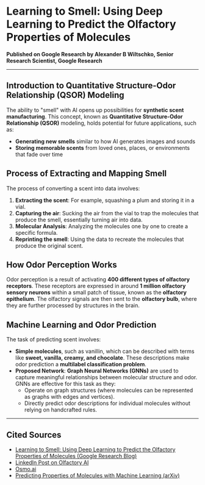 # Learning to Smell: Using Deep Learning to Predict the Olfactory Properties of Molecules

**Published on Google Research by Alexander B Wiltschko, Senior Research Scientist, Google Research**

---

## Introduction to Quantitative Structure-Odor Relationship (QSOR) Modeling

The ability to "smell" with AI opens up possibilities for **synthetic scent manufacturing**. This concept, known as **Quantitative Structure-Odor Relationship (QSOR)** modeling, holds potential for future applications, such as:

- **Generating new smells** similar to how AI generates images and sounds
- **Storing memorable scents** from loved ones, places, or environments that fade over time

## Process of Extracting and Mapping Smell

The process of converting a scent into data involves:

1. **Extracting the scent**: For example, squashing a plum and storing it in a vial.
2. **Capturing the air**: Sucking the air from the vial to trap the molecules that produce the smell, essentially turning air into data.
3. **Molecular Analysis**: Analyzing the molecules one by one to create a specific formula.
4. **Reprinting the smell**: Using the data to recreate the molecules that produce the original scent.

## How Odor Perception Works

Odor perception is a result of activating **400 different types of olfactory receptors**. These receptors are expressed in around **1 million olfactory sensory neurons** within a small patch of tissue, known as the **olfactory epithelium**. The olfactory signals are then sent to the **olfactory bulb**, where they are further processed by structures in the brain.

## Machine Learning and Odor Prediction

The task of predicting scent involves:

- **Simple molecules**, such as vanillin, which can be described with terms like **sweet, vanilla, creamy, and chocolate**. These descriptions make odor prediction a **multilabel classification problem**.
- **Proposed Network**: **Graph Neural Networks (GNNs)** are used to capture meaningful relationships between molecular structure and odor. GNNs are effective for this task as they:
  - Operate on graph structures (where molecules can be represented as graphs with edges and vertices).
  - Directly predict odor descriptions for individual molecules without relying on handcrafted rules.

---

## Cited Sources

- [Learning to Smell: Using Deep Learning to Predict the Olfactory Properties of Molecules (Google Research Blog)](https://research.google/blog/learning-to-smell-using-deep-learning-to-predict-the-olfactory-properties-of-molecules/)
- [LinkedIn Post on Olfactory AI](https://www.linkedin.com/feed/update/urn:li:activity:7258992693924564993/)
- [Osmo.ai](https://www.osmo.ai/)
- [Predicting Properties of Molecules with Machine Learning (arXiv)](https://arxiv.org/abs/1910.10685)
